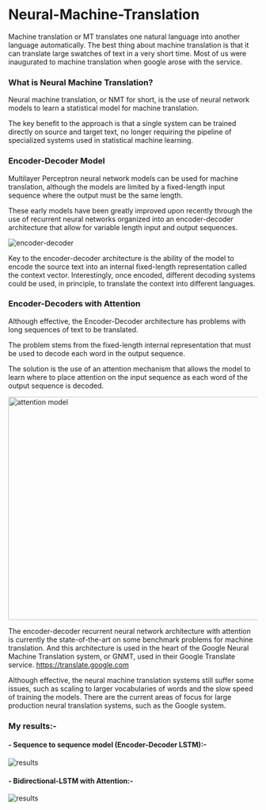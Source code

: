 # Neural-Machine-Translation

Machine translation or MT translates one natural language into another language automatically.
The best thing about machine translation is that it can translate large swatches of text in a very short time. Most of us were inaugurated to machine translation when google arose with the service. 

### What is Neural Machine Translation?
Neural machine translation, or NMT for short, is the use of neural network models to learn a statistical model for machine translation.

The key benefit to the approach is that a single system can be trained directly on source and target text, no longer requiring the pipeline of specialized systems used in statistical machine learning.

### Encoder-Decoder Model
Multilayer Perceptron neural network models can be used for machine translation, although the models are limited by a fixed-length input sequence where the output must be the same length.

These early models have been greatly improved upon recently through the use of recurrent neural networks organized into an encoder-decoder architecture that allow for variable length input and output sequences.

<img src="https://miro.medium.com/max/550/1*BbF4o_uKCRKerXpZiJBlpg.png" alt="encoder-decoder">

Key to the encoder-decoder architecture is the ability of the model to encode the source text into an internal fixed-length representation called the context vector. Interestingly, once encoded, different decoding systems could be used, in principle, to translate the context into different languages.

### Encoder-Decoders with Attention     
Although effective, the Encoder-Decoder architecture has problems with long sequences of text to be translated.

The problem stems from the fixed-length internal representation that must be used to decode each word in the output sequence.

The solution is the use of an attention mechanism that allows the model to learn where to place attention on the input sequence as each word of the output sequence is decoded.

<img src="https://miro.medium.com/max/2000/1*Gv5Im9HOh8yLA9yhxuhM9A.png" alt="attention model" width="750" height="450">

The encoder-decoder recurrent neural network architecture with attention is currently the state-of-the-art on some benchmark problems for machine translation. And this architecture is used in the heart of the Google Neural Machine Translation system, or GNMT, used in their Google Translate service.
https://translate.google.com

Although effective, the neural machine translation systems still suffer some issues, such as scaling to larger vocabularies of words and the slow speed of training the models. There are the current areas of focus for large production neural translation systems, such as the Google system.

### My results:-
#### - Sequence to sequence model (Encoder-Decoder LSTM):-

<img src="https://user-images.githubusercontent.com/75840165/122190711-b1a65a00-ceaf-11eb-9dc7-2b17d6b2825b.jpg" alt="results">

#### - Bidirectional-LSTM with Attention:-

<img src="https://user-images.githubusercontent.com/75840165/122190719-b3701d80-ceaf-11eb-9cf2-f2e0ae60d85c.jpg" alt="results">
